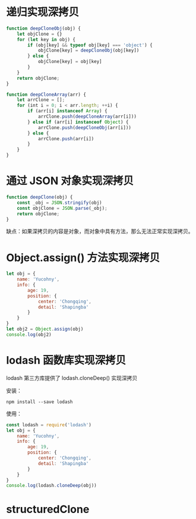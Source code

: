 # 递归实现深拷贝

```js
function deepCloneObj(obj) {
    let objClone = {}
    for (let key in obj) {
        if (obj[key] && typeof obj[key] === 'object') {
            objClone[key] = deepCloneObj(obj[key])
        } else {
            objClone[key] = obj[key]
        }
    }
    return objClone;
}

function deepCloneArray(arr) {
    let arrClone = [];
    for (int i = 0; i < arr.length; ++i) {
        if (arr[i] instanceof Array) {
            arrClone.push(deepCloneArray(arr[i]))
        } else if (arr[i] instanceof Object) {
            arrClone.push(deepCloneObj(arr[i]))
        } else {
            arrClone.push(arr[i])
        }
    }
}
```

# 通过 JSON 对象实现深拷贝

```js
function deepClone(obj) {
    const _obj = JSON.stringify(obj)
    const objClone = JSON.parse(_obj);
    return objClone;
}
```

缺点：如果深拷贝的内容是对象，而对象中具有方法，那么无法正常实现深拷贝。

# Object.assign() 方法实现深拷贝

```js
let obj = {
    name: 'Yucohny',
    info: {
        age: 19,
        position: {
            center: 'Chongqing',
            detail: 'Shapingba'
        }
    }
}
let obj2 = Object.assign(obj)
console.log(obj2)
```

# lodash 函数库实现深拷贝

lodash 第三方库提供了 lodash.cloneDeep() 实现深拷贝

安装：

```shell
npm install --save lodash
```

使用：

```js
const lodash = require('lodash')
let obj = {
    name: 'Yucohny',
    info: {
        age: 19,
        position: {
            center: 'Chongqing',
            detail: 'Shapingba'
        }
    }
}
console.log(lodash.cloneDeep(obj))
```

# structuredClone
